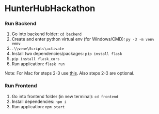 # HunterHubHackathon

### Run Backend
1. Go into backend folder: `cd backend`
2. Create and enter python virtual env (for Windows/CMD): `py -3 -m venv venv`
3. `.\\venv\Scripts\activate`
4. Install two dependencies/packages: `pip install flask`
5. `pip install flask_cors`
6. Run application: `flask run`

Note: For Mac for steps 2-3 use [this](https://realpython.com/python-virtual-environments-a-primer/). Also steps 2-3 are optional.

### Run Frontend
1. Go into frontend folder (in new terminal): `cd frontend`
2. Install dependencies: `npm i`
3. Run application: `npm start`

